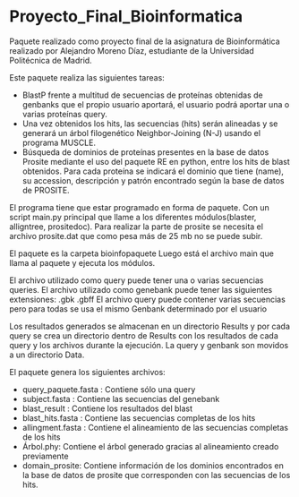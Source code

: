 # Proyecto_Final_Bioinformatica
Paquete realizado como proyecto final de la asignatura de Bioinformática realizado por Alejandro Moreno Díaz, estudiante de la Universidad Politécnica de Madrid.

Este paquete realiza las siguientes tareas:
- BlastP frente a multitud de secuencias de proteínas obtenidas de genbanks que el
propio usuario aportará, el usuario podrá aportar una o varias proteínas query.
- Una vez obtenidos los hits, las secuencias (hits) serán alineadas y se generará un
árbol filogenético Neighbor-Joining (N-J) usando el programa MUSCLE.
- Búsqueda de dominios de proteínas presentes en la base de datos Prosite mediante
el uso del paquete RE en python, entre los hits de blast obtenidos. Para cada
proteína se indicará el dominio que tiene (name), su accession, descripción y patrón
encontrado según la base de datos de PROSITE.

El programa tiene que estar programado en forma de paquete. Con un script main.py
principal que llame a los diferentes módulos(blaster, alligntree, prositedoc).
Para realizar la parte de prosite se necesita el archivo prosite.dat que como pesa más de 25 mb no se puede subir.

El paquete es la carpeta bioinfopaquete
Luego está el archivo main que llama al paquete y ejecuta los módulos.

El archivo utilizado como query puede tener una o varias secuencias queries.
El archivo utilizado como genebank puede tener las siguientes extensiones: .gbk .gbff 
El archivo query puede contener varias secuencias pero para todas se usa el mismo Genbank determinado por el usuario

Los resultados generados se almacenan en un directorio Results y por cada query se crea un directorio dentro de Results con los resultados de cada query y los archivos durante la ejecución. 
La query y genbank son movidos a un directorio Data.

El paquete genera los siguientes archivos:
  - query_paquete.fasta  : Contiene sólo una query
  - subject.fasta : Contiene las secuencias del genebank
  - blast_result : Contiene los resultados del blast
  - blast_hits.fasta : Contiene las secuencias completas de los hits
  - allingment.fasta : Contiene el alineamiento de las secuencias completas de los hits
  - Árbol.phy: Contiene el árbol generado gracias al alineamiento creado previamente
  - domain_prosite: Contiene información de los dominios encontrados en la base de datos de prosite que corresponden con las secuencias de      los hits.
